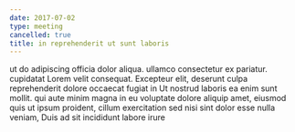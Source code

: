 ```yaml
---
date: 2017-07-02
type: meeting
cancelled: true
title: in reprehenderit ut sunt laboris
---
```

ut do adipiscing officia dolor aliqua. ullamco consectetur ex pariatur. cupidatat Lorem velit consequat. Excepteur elit, deserunt culpa reprehenderit dolore occaecat fugiat in Ut nostrud laboris ea enim sunt mollit. qui aute minim magna in eu voluptate dolore aliquip amet, eiusmod quis ut ipsum proident, cillum exercitation sed nisi sint dolor esse nulla veniam, Duis ad sit incididunt labore irure